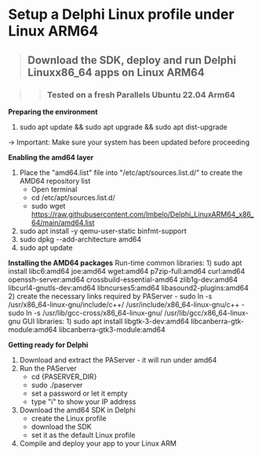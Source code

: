 # Setup a Delphi Linux profile under Linux ARM64

> ## Download the SDK, deploy and run Delphi Linuxx86_64 apps on Linux ARM64

>> ### Tested on a fresh Parallels Ubuntu 22.04 Arm64
    
**Preparing the environment**
1) sudo apt update && sudo apt upgrade && sudo apt dist-upgrade

-> Important: Make sure your system has been updated before proceeding

**Enabling the amd64 layer**
1) Place the "amd64.list" file into "/etc/apt/sources.list.d/" to create the AMD64 repository list
    - Open terminal
    - cd /etc/apt/sources.list.d/
    - sudo wget https://raw.githubusercontent.com/lmbelo/Delphi_LinuxARM64_x86_64/main/amd64.list
2) sudo apt install -y qemu-user-static binfmt-support
3) sudo dpkg --add-architecture amd64
4) sudo apt update

**Installing the AMD64 packages**
Run-time common libraries:
    1) sudo apt install libc6:amd64 joe:amd64 wget:amd64 p7zip-full:amd64 curl:amd64 openssh-server:amd64 crossbuild-essential-amd64 zlib1g-dev:amd64 libcurl4-gnutls-dev:amd64 libncurses5:amd64 libasound2-plugins:amd64
    2) create the necessary links required by PAServer
        - sudo ln -s /usr/x86_64-linux-gnu/include/c++/ /usr/include/x86_64-linux-gnu/c++
        - sudo ln -s /usr/lib/gcc-cross/x86_64-linux-gnu/ /usr/lib/gcc/x86_64-linux-gnu
GUI libraries:
    1) sudo apt install libgtk-3-dev:amd64 libcanberra-gtk-module:amd64 libcanberra-gtk3-module:amd64 

**Getting ready for Delphi**
1) Download and extract the PAServer - it will run under amd64
2) Run the PAServer
    - cd {PASERVER_DIR}
    - sudo ./paserver
    - set a password or let it empty
    - type "i" to show your IP address
3) Download the amd64 SDK in Delphi
    - create the Linux profile
    - download the SDK
    - set it as the default Linux profile
4) Compile and deploy your app to your Linux ARM
